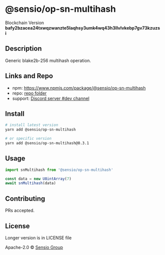 # @sensio/op-sn-multihash

Blockchain Version **bafy2bzacea24txwqzwanzte5laqhsy3umk4wq43h3llvlvkebp7gv73kzuzsi**

## Description

Generic blake2b-256 multihash operation.

## Links and Repo

- npm: https://www.npmjs.com/package/@sensio/op-sn-multihash
- repo: [repo folder](https://gitlab.com/sensio_group/network-js/-/tree/master/operations/snMultihash)
- support: [Discord server #dev channel](https://discord.gg/RQ9g29y)

## Install

```sh
# install latest version
yarn add @sensio/op-sn-multihash

# or specific version
yarn add @sensio/op-sn-multihash@0.3.1
```

## Usage

```ts
import snMultihash from '@sensio/op-sn-multihash'

const data = new U8intArray(7)
await snMultihash(data)
```

## Contributing

PRs accepted.

## License

Longer version is in LICENSE file

Apache-2.0 © [Sensio Group](https://sensio.group)
